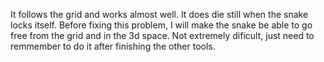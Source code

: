 It follows the grid and works almost well. It does die still when the
snake locks itself. Before fixing this problem, I will make the snake be
able to go free from the grid and in the 3d space. Not extremely
dificult, just need to remmember to do it after finishing the other
tools.
